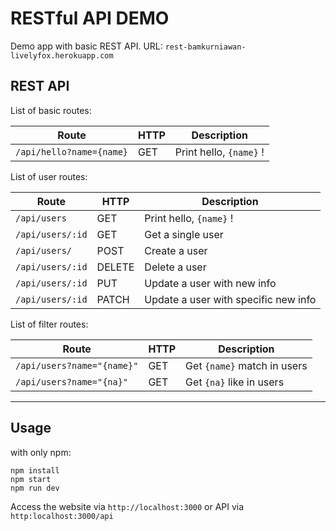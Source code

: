 # RESTful API DEMO
Demo app with basic REST API.
URL: `rest-bamkurniawan-livelyfox.herokuapp.com`

## REST API
List of basic routes:

| Route                    | HTTP | Description            |
|--------------------------|------|------------------------|
| `/api/hello?name={name}` | GET  | Print hello, `{name}` !|

List of user routes:

| Route                   | HTTP   | Description            			 				|
|-------------------------|--------|--------------------------------------|
| `/api/users` 			  		| GET    | Print hello, `{name}` !			 				|
| `/api/users/:id`		  	| GET    | Get a single user	  				 				|
| `/api/users/`			  		| POST   | Create a user		  				 					|
| `/api/users/:id`		  	| DELETE | Delete a user						 						|
| `/api/users/:id`		  	| PUT	   | Update a user with new info 		 			|
| `/api/users/:id`		  	| PATCH  | Update a user with specific new info	|

List of filter routes:

| Route											| HTTP | Description								|
|---------------------------|------|----------------------------|
|`/api/users?name="{name}"` | GET  | Get `{name}` match in users|
|`/api/users?name="{na}"`		| GET  | Get `{na}` like in users		|

***
## Usage
with only npm:
```
npm install
npm start
npm run dev
```

Access the website via `http://localhost:3000` or API via `http:localhost:3000/api`